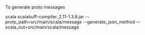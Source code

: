 

To generate proto messages

scala scalabuff-compiler_2.11-1.3.8.jar --proto_path=src/main/scala/message --generate_json_method --scala_out=src/main/scala/message

